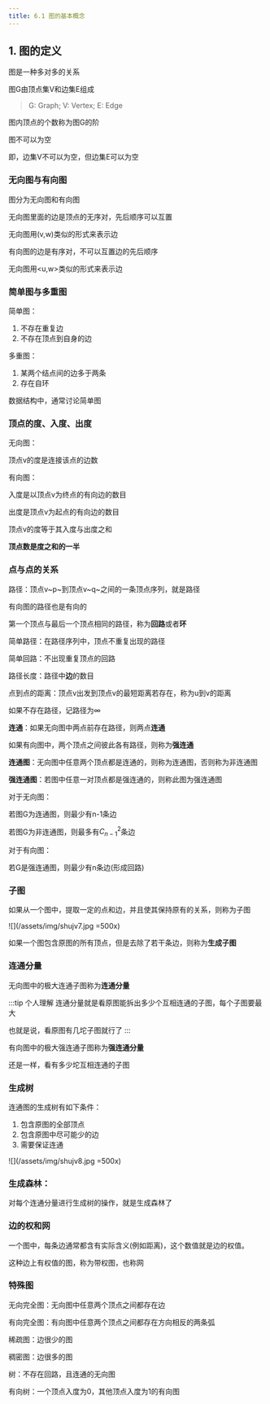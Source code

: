 ```yaml
---
title: 6.1 图的基本概念
---
```


## 1. 图的定义

图是一种多对多的关系

图G由顶点集V和边集E组成

>G: Graph; V: Vertex; E: Edge

图内顶点的个数称为图G的阶

图不可以为空

即，边集V不可以为空，但边集E可以为空

### 无向图与有向图
图分为无向图和有向图

无向图里面的边是顶点的无序对，先后顺序可以互置

无向图用(v,w)类似的形式来表示边

有向图的边是有序对，不可以互置边的先后顺序

无向图用\<u,w\>类似的形式来表示边

### 简单图与多重图

简单图：
1. 不存在重复边
2. 不存在顶点到自身的边


多重图：
1. 某两个结点间的边多于两条
2. 存在自环

数据结构中，通常讨论简单图

### 顶点的度、入度、出度
无向图：

顶点v的度是连接该点的边数

有向图：

入度是以顶点v为终点的有向边的数目

出度是顶点v为起点的有向边的数目

顶点v的度等于其入度与出度之和

**顶点数是度之和的一半**

### 点与点的关系

路径：顶点v~p~到顶点v~q~之间的一条顶点序列，就是路径

有向图的路径也是有向的

第一个顶点与最后一个顶点相同的路径，称为**回路**或者**环**

简单路径：在路径序列中，顶点不重复出现的路径

简单回路：不出现重复顶点的回路

路径长度：路径中**边**的数目

点到点的距离：顶点v出发到顶点v的最短距离若存在，称为u到v的距离

如果不存在路径，记路径为$\infty$

**连通**：如果无向图中两点前存在路径，则两点**连通**

如果有向图中，两个顶点之间彼此各有路径，则称为**强连通**

**连通图**：无向图中任意两个顶点都是连通的，则称为连通图，否则称为非连通图

**强连通图**：若图中任意一对顶点都是强连通的，则称此图为强连通图

对于无向图：

若图G为连通图，则最少有n-1条边

若图G为非连通图，则最多有$C_{n-1}^2$条边

对于有向图：

若G是强连通图，则最少有n条边(形成回路)

### 子图

如果从一个图中，提取一定的点和边，并且使其保持原有的关系，则称为子图

![](/assets/img/shujv7.jpg =500x)

如果一个图包含原图的所有顶点，但是去除了若干条边，则称为**生成子图**

### 连通分量

无向图中的极大连通子图称为**连通分量**

:::tip 个人理解
连通分量就是看原图能拆出多少个互相连通的子图，每个子图要最大

也就是说，看原图有几坨子图就行了
:::

有向图中的极大强连通子图称为**强连通分量**

还是一样，看有多少坨互相连通的子图

### 生成树

连通图的生成树有如下条件：

1. 包含原图的全部顶点
2. 包含原图中尽可能少的边
3. 需要保证连通

![](/assets/img/shujv8.jpg =500x)

### 生成森林：

对每个连通分量进行生成树的操作，就是生成森林了

### 边的权和网

一个图中，每条边通常都含有实际含义(例如距离)，这个数值就是边的权值。

这种边上有权值的图，称为带权图，也称网

### 特殊图

无向完全图：无向图中任意两个顶点之间都存在边

有向完全图：有向图中任意两个顶点之间都存在方向相反的两条弧

稀疏图：边很少的图

稠密图：边很多的图

树：不存在回路，且连通的无向图

有向树：一个顶点入度为0，其他顶点入度为1的有向图




